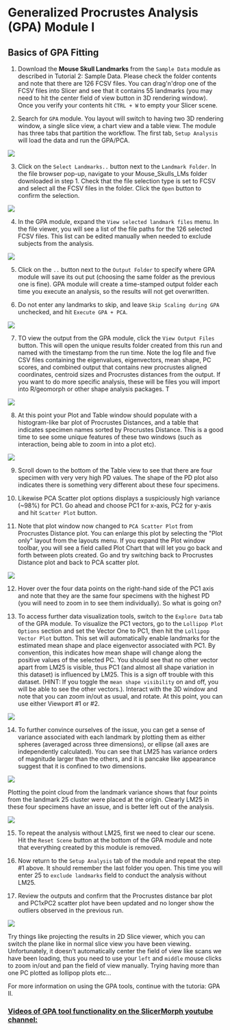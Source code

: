 # Generalized Procrustes Analysis (GPA) Module I


## Basics of GPA Fitting 

1. Download the **Mouse Skull Landmarks** from the `Sample Data` module as described in Tutorial 2: Sample Data. Please check the folder contents and note that there are 126 FCSV files. You can drag'n'drop one of the FCSV files into Slicer and see that it contains 55 landmarks (you may need to hit the center field of view button in 3D rendering window). Once you verify your contents hit `CTRL + W` to empty your Slicer scene.

2. Search for `GPA` module. You layout will switch to having two 3D rendering window, a single slice view, a chart view and a table view. The module has three tabs that partition the workflow. The first tab, `Setup Analysis` will load the data and run the GPA/PCA.

<img src="./images/Picture2.png">

3. Click on the `Select Landmarks..` button next to the `Landmark Folder`. In the file browser pop-up, navigate to your Mouse_Skulls_LMs folder downloaded in step 1. Check that the file selection type is set to FCSV and select all the FCSV files in the folder. Click the `Open` button to confirm the selection. 

<img src="./images/Picture3.png">

4. In the GPA module, expand the `View selected landmark files` menu. In the file viewer, you will see a list of the file paths for the 126 selected FCSV files. This list can be edited manually when needed to exclude subjects from the analysis.

<img src="./images/Picture3_5.png"> 

5. Click on the `..` button next to the `Output Folder` to specify where GPA module will save its out put (choosing the same folder as the previous one is fine). GPA module will create a time-stamped output folder each time you execute an analysis, so the results will not get overwritten. 

6. Do not enter any landmarks to skip, and leave `Skip Scaling during GPA` unchecked, and hit `Execute GPA + PCA`.

<img src="./images/Picture4.png">

7. TO view the output from the GPA module, click the `View Output Files` button. This will open the unique results folder created from this run and named with the timestamp from the run time. Note the log file and five CSV files containing the eigenvalues, eigenvectors, mean shape, PC scores, and combined output that contains new procrustes aligned coordinates, centroid sizes and Procrustes distances from the output. If you want to do more specific analysis, these will be files you will import into R/geomorph or other shape analysis packages. T

<img src="./images/Picture5.png">

8. At this point your Plot and Table window should populate with a histogram-like bar plot of Procrustes Distances, and a table that indicates specimen names sorted by Procrustes Distance. This is a good time to see some unique features of these two windows (such as interaction, being able to zoom in into a plot etc).

<img src="./images/Picture6.png">

9. Scroll down to the bottom of the Table view to see that there are four specimen with very very high PD values. The shape of the PD plot also indicates there is something very different about these four specimens. 

10. Likewise PCA Scatter plot options displays a suspiciously high variance (~98%) for PC1. Go ahead and choose PC1 for x-axis, PC2 for y-axis and hit `Scatter Plot` button. 

11. Note that plot window now changed to `PCA Scatter Plot` from Procrustes Distance plot. You can enlarge this plot by selecting the "Plot only" layout from the layouts menu. If you expand the Plot window toolbar, you will see a field called Plot Chart that will let you go back and forth between plots created. Go and try switching back to Procrustes Distance plot and back to PCA scatter plot. 

<img src="./images/Picture7.png">

12. Hover over the four data points on the right-hand side of the PC1 axis and note that they are the same four specimens with the highest PD (you will need to zoom in to see them individually). So what is going on?

13. To access further data visualization tools, switch to the `Explore Data` tab of the GPA module. To visualize the PC1 vectors, go to the `Lollipop Plot Options` section and set the Vector One to PC1, then hit the `Lollipop Vector Plot` button. This set will automatically enable landmarks for the estimated mean shape and place eigenvector associated with PC1. By convention, this indicates how mean shape will change along the positive values of the selected PC. You should see that no other vector apart from LM25 is visible, thus PC1 (and almost all shape variation in this dataset) is influenced by LM25. This is a sign off trouble with this dataset. (HINT: If you toggle the `mean shape visibility` on and off, you will be able to see the other vectors.). Interact with the 3D window and note that you can zoom in/out as usual, and rotate. At this point, you can use either Viewport #1 or #2. 

<img src="./images/Picture8.png">

14. To further convince ourselves of the issue, you can get a sense of variance associated with each landmark by plotting them as either spheres (averaged across three dimensions), or ellipse (all axes are independently calculated). You can see that LM25 has variance orders of magnitude larger than the others, and it is pancake like appearance suggest that it is confined to two dimensions. 

<img src="./images/Picture9.png">


Plotting the point cloud from the landmark variance shows that four points from the landmark 25 cluster were placed at the origin. Clearly LM25 in these four specimens have an issue, and is better left out of the analysis. 

<img src="./images/Picture10.png">

15. To repeat the analysis without LM25, first we need to clear our scene. Hit the `Reset Scene` button at the bottom of the GPA module and note that everything created by this module is removed. 

16. Now return to the  `Setup Analysis` tab of the module and repeat the step #1 above. It should remember the last folder you open. This time you will enter 25 to `exclude landmarks` field to conduct the analysis without LM25. 

17. Review the outputs and confirm that the Procrustes distance bar plot and PC1xPC2 scatter plot have been updated and no longer show the outliers observed in the previous run. 

<img src="./images/Picture11.png">

Try things like projecting the results in 2D Slice viewer, which you can switch the plane like in normal slice view you have been viewing. Unfortunately, it doesn't automatically center the field of view like scans we have been loading, thus you need to use your `left` and `middle` mouse clicks to zoom in/out and pan the field of view manually. Trying having more than one PC plotted as lollipop plots etc...


For more information on using the GPA tools, continue with the tutoria: GPA II. 

### [Videos of GPA tool functionality on the SlicerMorph youtube channel:](http://bit.ly/SM_youtube)
